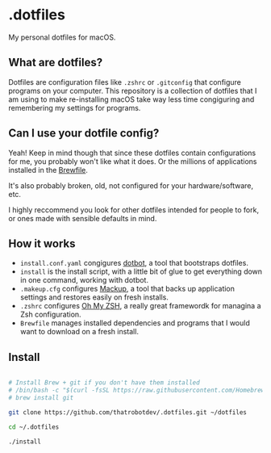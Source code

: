 # .dotfiles

My personal dotfiles for macOS.

## What are dotfiles?

Dotfiles are configuration files like `.zshrc` or `.gitconfig` that configure programs on your computer. This repository is a collection of dotfiles that I am using to make re-installing macOS take way less time congiguring and remembering my settings for programs.

## Can I use your dotfile config?

Yeah! Keep in mind though that since these dotfiles contain configurations for me, you probably won't like what it does. Or the millions of applications installed in the [Brewfile](Brewfile).

It's also probably broken, old, not configured for your hardware/software, etc. 

I highly reccommend you look for other dotfiles intended for people to fork, or ones made with sensible defaults in mind.

## How it works

* `install.conf.yaml` congigures [dotbot](https://github.com/anishathalye/dotbot), a tool that bootstraps dotfiles.
* `install` is the install script, with a little bit of glue to get everything down in one command, working with dotbot.
* `.makeup.cfg` configures [Mackup](https://github.com/lra/mackup), a tool that backs up application settings and restores easily on fresh installs.
* `.zshrc` configures [Oh My ZSH](https://ohmyz.sh/), a really great framewordk for managina a Zsh configuration.
* `Brewfile` manages installed dependencies and programs that I would want to download on a fresh install.

## Install

```sh

# Install Brew + git if you don't have them installed
# /bin/bash -c "$(curl -fsSL https://raw.githubusercontent.com/Homebrew/install/HEAD/install.sh)" 
# brew install git

git clone https://github.com/thatrobotdev/.dotfiles.git ~/dotfiles

cd ~/.dotfiles

./install
```
